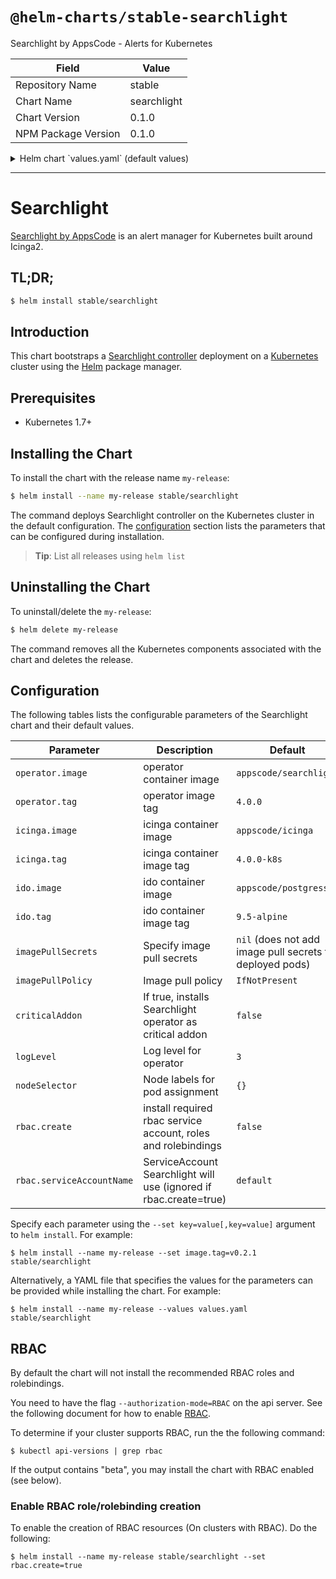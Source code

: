 # `@helm-charts/stable-searchlight`

Searchlight by AppsCode - Alerts for Kubernetes

| Field               | Value       |
| ------------------- | ----------- |
| Repository Name     | stable      |
| Chart Name          | searchlight |
| Chart Version       | 0.1.0       |
| NPM Package Version | 0.1.0       |

<details>

<summary>Helm chart `values.yaml` (default values)</summary>

```yaml
# Default values for searchlight.
# This is a YAML-formatted file.
# Declare variables to be passed into your templates.

operator:
  image: appscode/searchlight
  tag: 4.0.0

ido:
  image: appscode/postgres
  tag: 9.5-alpine

icinga:
  image: appscode/icinga
  tag: 4.0.0-k8s

## Optionally specify an array of imagePullSecrets.
## Secrets must be manually created in the namespace.
## ref: https://kubernetes.io/docs/concepts/containers/images/#specifying-imagepullsecrets-on-a-pod
##
# imagePullSecrets:

#   - name: myRegistryKeySecretName
## Specify a imagePullPolicy
## ref: http://kubernetes.io/docs/user-guide/images/#pre-pulling-images
##
imagePullPolicy: IfNotPresent

## Node labels for pod assignment
## Ref: https://kubernetes.io/docs/user-guide/node-selection/
##
nodeSelector: {}

## Log level for proxy
logLevel: 3

## Icinga configaration
## https://github.com/appscode/searchlight/blob/master/docs/icinga2/deployment.md#create-deployment
icinga2web:
  password: changeit

notifier:
  hipchat:
    authToken: ''
  mailgun:
    domain: ''
    apiKey: ''
    publicAPIKey: ''
    from: ''
  smtp:
    host: ''
    port: ''
    insecureSkipVerify: ''
    username: ''
    password: ''
    from: ''
  twilio:
    accountSid: ''
    authToken: ''
    from: ''
  slack:
    authToken: ''
    channel: ''
  plivo:
    authId: ''
    authToken: ''
    from: ''

## Installs Searchlight operator as critical addon
## https://kubernetes.io/docs/tasks/administer-cluster/guaranteed-scheduling-critical-addon-pods/
criticalAddon: false

## Install Default RBAC roles and bindings
rbac:
  ## If true, create & use RBAC resources
  create: false
  ## Ignored if rbac.create is true
  serviceAccountName: default
```

</details>

---

# Searchlight

[Searchlight by AppsCode](https://github.com/appscode/searchlight) is an alert manager for Kubernetes built around Icinga2.

## TL;DR;

```bash
$ helm install stable/searchlight
```

## Introduction

This chart bootstraps a [Searchlight controller](https://github.com/appscode/searchlight) deployment on a [Kubernetes](http://kubernetes.io) cluster using the [Helm](https://helm.sh) package manager.

## Prerequisites

- Kubernetes 1.7+

## Installing the Chart

To install the chart with the release name `my-release`:

```bash
$ helm install --name my-release stable/searchlight
```

The command deploys Searchlight controller on the Kubernetes cluster in the default configuration. The [configuration](#configuration) section lists the parameters that can be configured during installation.

> **Tip**: List all releases using `helm list`

## Uninstalling the Chart

To uninstall/delete the `my-release`:

```bash
$ helm delete my-release
```

The command removes all the Kubernetes components associated with the chart and deletes the release.

## Configuration

The following tables lists the configurable parameters of the Searchlight chart and their default values.

| Parameter                 | Description                                                       | Default                                                  |
| ------------------------- | ----------------------------------------------------------------- | -------------------------------------------------------- |
| `operator.image`          | operator container image                                          | `appscode/searchlight`                                   |
| `operator.tag`            | operator image tag                                                | `4.0.0`                                                  |
| `icinga.image`            | icinga container image                                            | `appscode/icinga`                                        |
| `icinga.tag`              | icinga container image tag                                        | `4.0.0-k8s`                                              |
| `ido.image`               | ido container image                                               | `appscode/postgress`                                     |
| `ido.tag`                 | ido container image tag                                           | `9.5-alpine`                                             |
| `imagePullSecrets`        | Specify image pull secrets                                        | `nil` (does not add image pull secrets to deployed pods) |
| `imagePullPolicy`         | Image pull policy                                                 | `IfNotPresent`                                           |
| `criticalAddon`           | If true, installs Searchlight operator as critical addon          | `false`                                                  |
| `logLevel`                | Log level for operator                                            | `3`                                                      |
| `nodeSelector`            | Node labels for pod assignment                                    | `{}`                                                     |
| `rbac.create`             | install required rbac service account, roles and rolebindings     | `false`                                                  |
| `rbac.serviceAccountName` | ServiceAccount Searchlight will use (ignored if rbac.create=true) | `default`                                                |

Specify each parameter using the `--set key=value[,key=value]` argument to `helm install`. For example:

```console
$ helm install --name my-release --set image.tag=v0.2.1 stable/searchlight
```

Alternatively, a YAML file that specifies the values for the parameters can be provided while
installing the chart. For example:

```console
$ helm install --name my-release --values values.yaml stable/searchlight
```

## RBAC

By default the chart will not install the recommended RBAC roles and rolebindings.

You need to have the flag `--authorization-mode=RBAC` on the api server. See the following document for how to enable [RBAC](https://kubernetes.io/docs/admin/authorization/rbac/).

To determine if your cluster supports RBAC, run the the following command:

```console
$ kubectl api-versions | grep rbac
```

If the output contains "beta", you may install the chart with RBAC enabled (see below).

### Enable RBAC role/rolebinding creation

To enable the creation of RBAC resources (On clusters with RBAC). Do the following:

```console
$ helm install --name my-release stable/searchlight --set rbac.create=true
```
